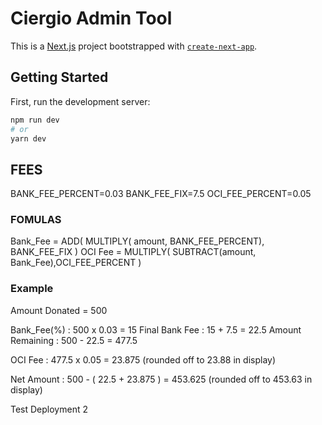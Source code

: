 # Ciergio Admin Tool

This is a [Next.js](https://nextjs.org/) project bootstrapped with [`create-next-app`](https://github.com/vercel/next.js/tree/canary/packages/create-next-app).

## Getting Started

First, run the development server:

```bash
npm run dev
# or
yarn dev
```

## FEES
BANK_FEE_PERCENT=0.03
BANK_FEE_FIX=7.5
OCI_FEE_PERCENT=0.05

### FOMULAS
Bank_Fee = ADD( MULTIPLY( amount, BANK_FEE_PERCENT), BANK_FEE_FIX )
OCI Fee = MULTIPLY( SUBTRACT(amount, Bank_Fee),OCI_FEE_PERCENT )

### Example
Amount Donated = 500

Bank_Fee(%) : 500 x 0.03 = 15
Final Bank Fee : 15 + 7.5 = 22.5
Amount Remaining : 500 - 22.5 = 477.5

OCI Fee : 477.5 x 0.05 = 23.875 (rounded off to 23.88 in display)

Net Amount : 500 - ( 22.5 + 23.875 ) = 453.625 (rounded off to 453.63 in display)

Test Deployment 2

